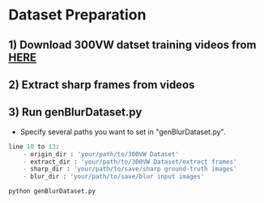 # Dataset Preparation

## 1) Download 300VW datset training videos from [HERE](https://ibug.doc.ic.ac.uk/resources/300-VW/)

## 2) Extract sharp frames from videos

## 3) Run genBlurDataset.py
+ Specify several paths you want to set in "genBlurDataset.py".
```genBlurDataset.py
line 10 to 13: 
    - origin_dir : 'your/path/to/300VW Dataset'
    - extract_dir : 'your/path/to/300VW Dataset/extract frames'
    - sharp_dir : 'your/path/to/save/sharp ground-truth images'
    - blur_dir : 'your/path/to/save/blur input images'
```

```run
python genBlurDataset.py
```

